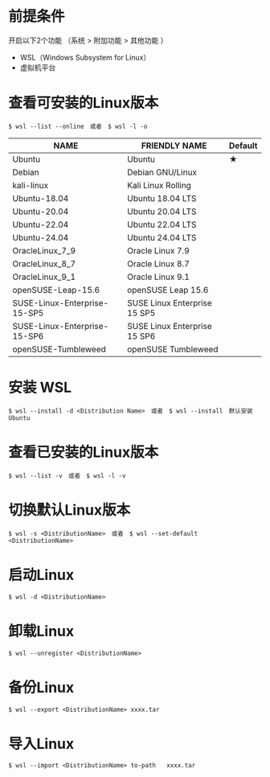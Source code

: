 # 前提条件
开启以下2个功能 （系统 > 附加功能 > 其他功能 ） 
- WSL（Windows Subsystem for Linux）
- 虚拟机平台


# 查看可安装的Linux版本

```
$ wsl --list --online　或者　$ wsl -l -o
```

|NAME|FRIENDLY NAME|Default|
|---|---|---|
|Ubuntu                        |Ubuntu |★|
|Debian                         |Debian GNU/Linux||
|kali-linux                      |Kali Linux Rolling||
|Ubuntu-18.04              |Ubuntu 18.04 LTS||
|Ubuntu-20.04              |Ubuntu 20.04 LTS||
|Ubuntu-22.04              |Ubuntu 22.04 LTS||
|Ubuntu-24.04              |Ubuntu 24.04 LTS||
|OracleLinux_7_9           |Oracle Linux 7.9||
|OracleLinux_8_7           |Oracle Linux 8.7||
|OracleLinux_9_1           |Oracle Linux 9.1||
|openSUSE-Leap-15.6   |openSUSE Leap 15.6||
|SUSE-Linux-Enterprise-15-SP5   |SUSE Linux Enterprise 15 SP5||
|SUSE-Linux-Enterprise-15-SP6   |SUSE Linux Enterprise 15 SP6||
|openSUSE-Tumbleweed             |openSUSE Tumbleweed||


# 安装 WSL
```
$ wsl --install -d <Distribution Name>　或者　$ wsl --install　默认安装Ubuntu
```

# 查看已安装的Linux版本
```
$ wsl --list -v　或者　$ wsl -l -v
```

# 切换默认Linux版本
```
$ wsl -s <DistributionName>　或者　$ wsl --set-default <DistributionName>
```

# 启动Linux
```
$ wsl -d <DistributionName>
```

# 卸载Linux
```
$ wsl --unregister <DistributionName>
```

# 备份Linux
```
$ wsl --export <DistributionName> xxxx.tar
```

# 导入Linux
```
$ wsl --import <DistributionName> to-path   xxxx.tar
```





